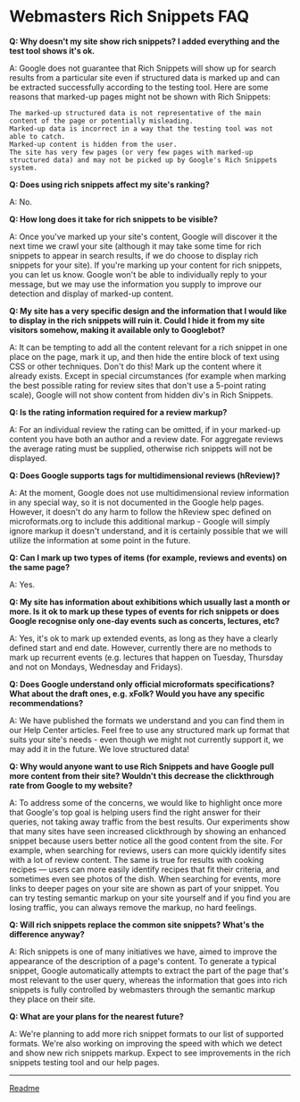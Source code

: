 # Webmasters Rich Snippets FAQ

**Q: Why doesn't my site show rich snippets? I added everything and the test tool shows it's ok.**

A: Google does not guarantee that Rich Snippets will show up for search results from a particular site even if structured data is marked up and can be extracted successfully according to the testing tool. Here are some reasons that marked-up pages might not be shown with Rich Snippets:

    The marked-up structured data is not representative of the main content of the page or potentially misleading.
    Marked-up data is incorrect in a way that the testing tool was not able to catch.
    Marked-up content is hidden from the user.
    The site has very few pages (or very few pages with marked-up structured data) and may not be picked up by Google's Rich Snippets system.

**Q: Does using rich snippets affect my site's ranking?**

A: No.

**Q: How long does it take for rich snippets to be visible?**

A: Once you've marked up your site's content, Google will discover it the next time we crawl your site (although it may take some time for rich snippets to appear in search results, if we do choose to display rich snippets for your site). If you're marking up your content for rich snippets, you can let us know. Google won't be able to individually reply to your message, but we may use the information you supply to improve our detection and display of marked-up content.

**Q: My site has a very specific design and the information that I would like to display in the rich snippets will ruin it. Could I hide it from my site visitors somehow, making it available only to Googlebot?**

A: It can be tempting to add all the content relevant for a rich snippet in one place on the page, mark it up, and then hide the entire block of text using CSS or other techniques. Don't do this! Mark up the content where it already exists. Except in special circumstances (for example when marking the best possible rating for review sites that don't use a 5-point rating scale), Google will not show content from hidden div's in Rich Snippets.

**Q: Is the rating information required for a review markup?**

A: For an individual review the rating can be omitted, if in your marked-up content you have both an author and a review date. For aggregate reviews the average rating must be supplied, otherwise rich snippets will not be displayed.

**Q: Does Google supports tags for multidimensional reviews (hReview)?**

A: At the moment, Google does not use multidimensional review information in any special way, so it is not documented in the Google help pages. However, it doesn't do any harm to follow the hReview spec defined on microformats.org to include this additional markup - Google will simply ignore markup it doesn't understand, and it is certainly possible that we will utilize the information at some point in the future.

**Q: Can I mark up two types of items (for example, reviews and events) on the same page?**

A: Yes.

**Q: My site has information about exhibitions which usually last a month or more. Is it ok to mark up these types of events for rich snippets or does Google recognise only one-day events such as concerts, lectures, etc?**

A: Yes, it's ok to mark up extended events, as long as they have a clearly defined start and end date. However, currently there are no methods to mark up recurrent events (e.g. lectures that happen on Tuesday, Thursday and not on Mondays, Wednesday and Fridays).

**Q: Does Google understand only official microformats specifications? What about the draft ones, e.g. xFolk? Would you have any specific recommendations?**

A: We have published the formats we understand and you can find them in our Help Center articles. Feel free to use any structured mark up format that suits your site's needs - even though we might not currently support it, we may add it in the future. We love structured data!

**Q: Why would anyone want to use Rich Snippets and have Google pull more content from their site? Wouldn't this decrease the clickthrough rate from Google to my website?**

A: To address some of the concerns, we would like to highlight once more that Google's top goal is helping users find the right answer for their queries, not taking away traffic from the best results. Our experiments show that many sites have seen increased clickthrough by showing an enhanced snippet because users better notice all the good content from the site. For example, when searching for reviews, users can more quickly identify sites with a lot of review content. The same is true for results with cooking recipes — users can more easily identify recipes that fit their criteria, and sometimes even see photos of the dish. When searching for events, more links to deeper pages on your site are shown as part of your snippet. You can try testing semantic markup on your site yourself and if you find you are losing traffic, you can always remove the markup, no hard feelings.

**Q: Will rich snippets replace the common site snippets? What's the difference anyway?**

A: Rich snippets is one of many initiatives we have, aimed to improve the appearance of the description of a page's content.
To generate a typical snippet, Google automatically attempts to extract the part of the page that's most relevant to the user query, whereas the information that goes into rich snippets is fully controlled by webmasters through the semantic markup they place on their site.

**Q: What are your plans for the nearest future?**

A: We're planning to add more rich snippet formats to our list of supported formats. We're also working on improving the speed with which we detect and show new rich snippets markup. Expect to see improvements in the rich snippets testing tool and our help pages.

---

[Readme](/Readme.md)
